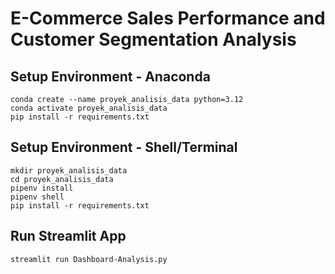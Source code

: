 # E-Commerce Sales Performance and Customer Segmentation Analysis

## Setup Environment - Anaconda
```
conda create --name proyek_analisis_data python=3.12
conda activate proyek_analisis_data
pip install -r requirements.txt
```

## Setup Environment - Shell/Terminal
```
mkdir proyek_analisis_data
cd proyek_analisis_data
pipenv install
pipenv shell
pip install -r requirements.txt
```

## Run Streamlit App
```
streamlit run Dashboard-Analysis.py
```
